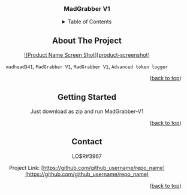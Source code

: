 
<br />
<div align="center">
  <a href="https://github.com/madhead341/madGrabber-V1">
  </a>

<h3 align="center">MadGrabber V1</h3>

<!-- TABLE OF CONTENTS -->
<details>
  <summary>Table of Contents</summary>
  <ol>
  <a href="#getting-started">Getting Started</a>
      </ul>
    </li>
    <li><a href="#contact">Contact me!</a></li>
    <li><a href="#acknowledgments">Acknowledgments</a></li>
  </ol>
</details>



<!-- ABOUT THE PROJECT -->
## About The Project

[![Product Name Screen Shot][product-screenshot]](https://example.com)

`madhead341`, `MadGrabber V1`, `MadGrabber V1`, `Advanced token logger`

<p align="right">(<a href="#readme-top">back to top</a>)</p>

<!-- GETTING STARTED -->
## Getting Started

Just download as zip and run MadGrabber-V1

<p align="right">(<a href="#readme-top">back to top</a>)</p>

<!-- CONTACT -->
## Contact

LO$R#3967

Project Link: [https://github.com/github_username/repo_name](https://github.com/github_username/repo_name)

<p align="right">(<a href="#readme-top">back to top</a>)</p>
